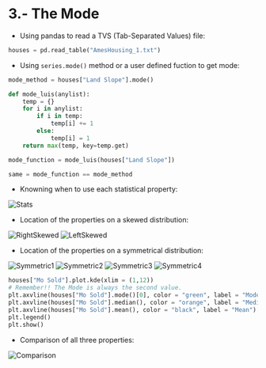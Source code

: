 # 3.- The Mode

* Using pandas to read a TVS (Tab-Separated Values) file:

```python
houses = pd.read_table("AmesHousing_1.txt")
```

* Using `series.mode()` method or a user defined fuction to get mode:

```python
mode_method = houses["Land Slope"].mode()

def mode_luis(anylist):
    temp = {}
    for i in anylist:
        if i in temp:
            temp[i] += 1
        else:
            temp[i] = 1
    return max(temp, key=temp.get)

mode_function = mode_luis(houses["Land Slope"])

same = mode_function == mode_method
```

* Knowning when to use each statistical property:

![Stats](https://s3.amazonaws.com/dq-content/307/s2m3_reporting.svg)

* Location of the properties on a skewed distribution:

![RightSkewed](https://s3.amazonaws.com/dq-content/307/s2m3_right_skewed.png)
![LeftSkewed](https://s3.amazonaws.com/dq-content/307/s2m3_left_skewed.png)

* Location of the properties on a symmetrical distribution:

![Symmetric1](https://s3.amazonaws.com/dq-content/286/s1m4_symmetry.svg)
![Symmetric2](https://s3.amazonaws.com/dq-content/307/s2m3_normal.svg)
![Symmetric3](https://s3.amazonaws.com/dq-content/307/s2m3_two_modes.svg)
![Symmetric4](https://s3.amazonaws.com/dq-content/307/s2m3_uniform.svg)

```python
houses["Mo Sold"].plot.kde(xlim = (1,12))
# Remember!! The Mode is always the second value.
plt.axvline(houses["Mo Sold"].mode()[0], color = "green", label = "Mode")
plt.axvline(houses["Mo Sold"].median(), color = "orange", label = "Median")
plt.axvline(houses["Mo Sold"].mean(), color = "black", label = "Mean")
plt.legend()
plt.show()
```

* Comparison of all three properties:

![Comparison](https://s3.amazonaws.com/dq-content/307/s2m3_summary.svg)
